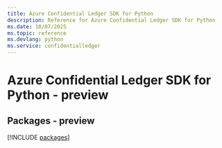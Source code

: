 ```yaml
---
title: Azure Confidential Ledger SDK for Python
description: Reference for Azure Confidential Ledger SDK for Python
ms.date: 10/07/2025
ms.topic: reference
ms.devlang: python
ms.service: confidentialledger
---
```

# Azure Confidential Ledger SDK for Python - preview
## Packages - preview
[!INCLUDE [packages](confidential-ledger-index.md)]